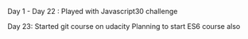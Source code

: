 Day 1 - Day 22 :
Played with Javascript30 challenge

Day 23:
Started git course on udacity
Planning to start ES6 course also
